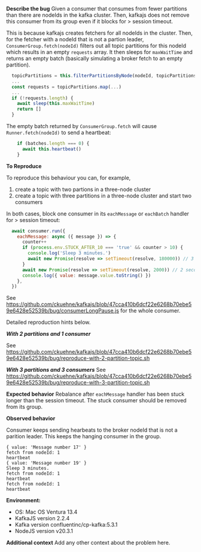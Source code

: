 **Describe the bug**
Given a consumer that consumes from fewer partitions than there are nodeIds in the kafka cluster.
Then, kafkajs does not remove this consumer from its group even if it blocks for > session timeout.

This is because kafkajs creates fetchers for all nodeIds in the cluster.
Then, for the fetcher with a nodeId that is not a partion leader, `ConsumerGroup.fetch(nodeId)` filters out
all topic partitions for this nodeId which results in an empty `requests` array.
It then sleeps for `maxWaitTime` and returns an empty batch (basically simulating a broker fetch to an empty partition).
```javascript
  topicPartitions = this.filterPartitionsByNode(nodeId, topicPartitions)
  ...
  const requests = topicPartitions.map(...)
  ...
  if (!requests.length) {
    await sleep(this.maxWaitTime)
    return []
  }
```

The empty batch returned by `ConsumerGroup.fetch` will cause `Runner.fetch(nodeId)` to send a heartbeat:
```javascript
    if (batches.length === 0) {
      await this.heartbeat()
    }
```

**To Reproduce**

To reproduce this behaviour you can, for example,
1. create a topic with two partions in a three-node cluster
2. create a topic with three partitions in a three-node cluster and start two consumers
   
In both cases, block one consumer in its `eachMessage` or `eachBatch` handler for > session timeout:
```javascript
  await consumer.run({
    eachMessage: async ({ message }) => {
      counter++
      if (process.env.STUCK_AFTER_10 === 'true' && counter > 10) {
        console.log('Sleep 3 minutes.')
        await new Promise(resolve => setTimeout(resolve, 180000)) // 3 minutes
      }
      await new Promise(resolve => setTimeout(resolve, 2000)) // 2 seconds
      console.log({ value: message.value.toString() })
    },
  })

```
See https://github.com/ckuehne/kafkajs/blob/47cca410b6dcf22e6268b70ebe59e6428e52539b/bug/consumerLongPause.js 
for the whole consumer.

Detailed reproduction hints below.

***With 2 partitions and 1 consumer***

See
https://github.com/ckuehne/kafkajs/blob/47cca410b6dcf22e6268b70ebe59e6428e52539b/bug/reproduce-with-2-partition-topic.sh

***With 3 partitions and 3 consumers***
See
https://github.com/ckuehne/kafkajs/blob/47cca410b6dcf22e6268b70ebe59e6428e52539b/bug/reproduce-with-3-partition-topic.sh

**Expected behavior**
Rebalance after `eachMessage` handler has been stuck longer than the session timeout.
The stuck consumer should be removed from its group.

**Observed behavior**

Consumer keeps sending hearbeats to the broker nodeId that is not a parition leader.
This keeps the hanging consumer in the group.

```
{ value: 'Message number 17' }
fetch from nodeId: 1
heartbeat
{ value: 'Message number 19' }
Sleep 3 minutes.
fetch from nodeId: 1
heartbeat
fetch from nodeId: 1
heartbeat
```

**Environment:**
- OS: Mac OS Ventura 13.4
- KafkaJS version 2.2.4
- Kafka version confluentinc/cp-kafka:5.3.1
- NodeJS version v20.3.1

**Additional context**
Add any other context about the problem here.
